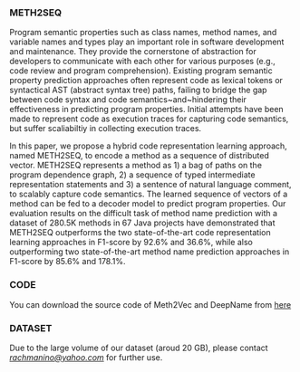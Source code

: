 ### METH2SEQ
Program semantic properties such as class names, method names, and variable names and types play an important role in software development and maintenance. They provide the cornerstone of abstraction for developers to communicate with each other for various purposes (e.g., code review and program comprehension). Existing program semantic property prediction approaches often represent code as lexical tokens or syntactical AST (abstract syntax tree) paths, failing to bridge the gap between code syntax and code semantics~and~hindering their effectiveness in predicting program properties. Initial attempts have been made to represent code as execution traces for capturing code semantics, but suffer scaliabiltiy in collecting execution traces.

In this paper, we propose a hybrid code representation learning approach, named METH2SEQ, to encode a method as a sequence of distributed vector. METH2SEQ represents a method as 1) a bag of paths on the program dependence graph, 2) a sequence of typed intermediate representation statements and 3) a sentence of natural language comment, to scalably capture code semantics. The learned sequence of vectors of a method can be fed to a decoder model to predict program properties. Our evaluation results on the difficult task of method name prediction with a dataset of 280.5K methods in 67 Java projects have demonstrated that METH2SEQ outperforms the two state-of-the-art code representation learning approaches in F1-score by 92.6% and 36.6%, while also outperforming two state-of-the-art method name prediction approaches in F1-score by 85.6% and 178.1%.

### CODE
You can download the source code of Meth2Vec and DeepName from [here](meth2seq.zip)

### DATASET
Due to the large volume of our dataset (aroud 20 GB), please contact *rachmanino@yahoo.com* for further use.
